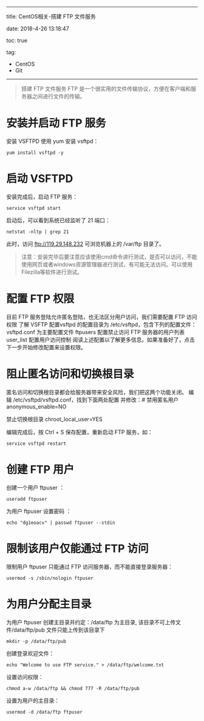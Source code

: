 ----------
title: CentOS相关-搭建 FTP 文件服务

date: 2018-4-26 13:18:47

toc: true

tag: 

- CentOS
- Git

----------

>  搭建 FTP 文件服务    FTP 是一个很实用的文件传输协议，方便在客户端和服务器之间进行文件的传输。



# 安装并启动 FTP 服务 

安装 VSFTPD 使用 yum 安装 vsftpd：

```
yum install vsftpd -y
```

# 启动 VSFTPD

安装完成后，启动 FTP 服务：

```
service vsftpd start
```

启动后，可以看到系统已经监听了 21 端口：

```
netstat -nltp | grep 21
```

此时，访问 ftp://119.29.148.232 可浏览机器上的 /var/ftp 目录了。

> 注意：安装完毕后要注意应该使用cmd命令进行测试，是否可以访问，不能使用网页或者windows资源管理器进行测试，有可能无法访问。可以使用Filezilla等软件进行测试。

<!-- More -->

# 配置 FTP 权限

目前 FTP 服务登陆允许匿名登陆，也无法区分用户访问，我们需要配置 FTP 访问权限
了解 VSFTP 配置vsftpd 的配置目录为 /etc/vsftpd，包含下列的配置文件：
vsftpd.conf 为主要配置文件
ftpusers 配置禁止访问 FTP 服务器的用户列表
user_list 配置用户访问控制
阅读上述配置以了解更多信息。如果准备好了，点击下一步开始修改配置来设置权限。

# 阻止匿名访问和切换根目录

匿名访问和切换根目录都会给服务器带来安全风险，我们把这两个功能关闭。
编辑 /etc/vsftpd/vsftpd.conf，找到下面两处配置
并修改：# 禁用匿名用户 anonymous_enable=NO

禁止切换根目录  chroot_local_user=YES

编辑完成后，按 Ctrl + S 保存配置，重新启动 FTP 服务，如：

```
service vsftpd restart
```

# 创建 FTP 用户

创建一个用户 ftpuser ：

```
useradd ftpuser
```

为用户 ftpuser 设置密码 ：

```
echo "dg1eoacv" | passwd ftpuser --stdin
```

# 限制该用户仅能通过 FTP 访问

限制用户 ftpuser 只能通过 FTP 访问服务器，而不能直接登录服务器：

```
usermod -s /sbin/nologin ftpuser
```

# 为用户分配主目录

为用户 ftpuser 创建主目录并约定：/data/ftp 为主目录, 该目录不可上传文件/data/ftp/pub 文件只能上传到该目录下

```
mkdir -p /data/ftp/pub
```

创建登录欢迎文件：

```
echo "Welcome to use FTP service." > /data/ftp/welcome.txt
```

设置访问权限：

```
chmod a-w /data/ftp && chmod 777 -R /data/ftp/pub
```

设置为用户的主目录：

```
usermod -d /data/ftp ftpuser
```